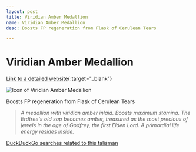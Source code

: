 ```yaml
---
layout: post
title: Viridian Amber Medallion
name: Viridian Amber Medallion
desc: Boosts FP regeneration from Flask of Cerulean Tears

---
```

# Viridian Amber Medallion
[Link to a detailed website](https://eldenring.wiki.fextralife.com/Viridian+Amber+Medallion){:target="_blank"}

![Icon of Viridian Amber Medallion](https://eldenring.wiki.fextralife.com/file/Elden-Ring/viridian_amber_medallion_talisman_elden_ring_wiki_guide_200px.png)

Boosts FP regeneration from Flask of Cerulean Tears

>*A medallion with viridian amber inlaid. Boosts maximum stamina. The Erdtree's old sap becomes amber, treasured as the most precious of jewels in the age of Godfrey, the first Elden Lord. A primordial life energy resides inside.*

[DuckDuckGo searches related to this talisman]({{site.baseurl}}/searches/ViridianAmberMedallion)


